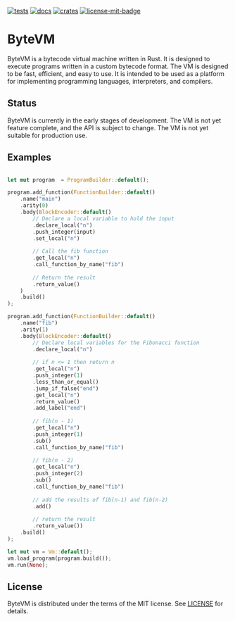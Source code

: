 [![tests][1]][2] [![docs][5]][6] [![crates][7]][8] [![license-mit-badge][]](#license)

[1]: https://github.com/burdockcascade/bytevm/actions/workflows/test.yml/badge.svg?branch=master
[2]: https://github.com/burdockcascade/bytevm/actions/workflows/test.yml
[5]: https://docs.rs/bytevm/badge.svg
[6]: https://docs.rs/bytevm
[7]: https://img.shields.io/crates/v/bytevm.svg
[8]: https://crates.io/crates/bytevm
[license-mit-badge]: https://img.shields.io/badge/license-MIT-blue.svg

# ByteVM
ByteVM is a bytecode virtual machine written in Rust. It is designed to execute programs written in a custom bytecode format. The VM is designed to be fast, efficient, and easy to use. It is intended to be used as a platform for implementing programming languages, interpreters, and compilers.

## Status
ByteVM is currently in the early stages of development. The VM is not yet feature complete, and the API is subject to change. The VM is not yet suitable for production use.

## Examples
```rust

let mut program  = ProgramBuilder::default();

program.add_function(FunctionBuilder::default()
    .name("main")
    .arity(0)
    .body(BlockEncoder::default()
        // Declare a local variable to hold the input
        .declare_local("n")
        .push_integer(input)
        .set_local("n")
        
        // Call the fib function
        .get_local("n")
        .call_function_by_name("fib")
        
        // Return the result
        .return_value()
    )
    .build()
);

program.add_function(FunctionBuilder::default()
    .name("fib")
    .arity(1)
    .body(BlockEncoder::default()
        // Declare local variables for the Fibonacci function
        .declare_local("n")
        
        // if n <= 1 then return n
        .get_local("n")
        .push_integer(1)
        .less_than_or_equal()
        .jump_if_false("end")
        .get_local("n")
        .return_value()
        .add_label("end")
        
        // fib(n - 1)
        .get_local("n")
        .push_integer(1)
        .sub()
        .call_function_by_name("fib")
        
        // fib(n - 2)
        .get_local("n")
        .push_integer(2)
        .sub()
        .call_function_by_name("fib")
        
        // add the results of fib(n-1) and fib(n-2)
        .add()
        
        // return the result
        .return_value())
    .build()
);

let mut vm = Vm::default();
vm.load_program(program.build());
vm.run(None);
```

## License
ByteVM is distributed under the terms of the MIT license. See [LICENSE](LICENSE) for details.